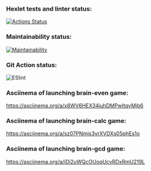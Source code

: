 ### Hexlet tests and linter status:
[![Actions Status](https://github.com/SkyAjax/frontend-project-lvl1/workflows/hexlet-check/badge.svg)](https://github.com/SkyAjax/frontend-project-lvl1/actions)
### Maintainability status:
[![Maintainability](https://api.codeclimate.com/v1/badges/a99a88d28ad37a79dbf6/maintainability)](https://codeclimate.com/github/codeclimate/codeclimate/maintainability)
### Git Action status:
![ESlint](https://github.com/SkyAjax/frontend-project-lvl1/actions/workflows/nodejs.yml/badge.svg)
### Asciinema of launching brain-even game:
https://asciinema.org/a/x8WV6HEX34iuhDMPwItqyMjb6
### Asciinema of launching brain-calc game:
https://asciinema.org/a/sz07PNmjs3vrXVDXs05phEs1o
### Asciinema of launching brain-gcd game:
https://asciinema.org/a/iDi2uWQcOUoqUcvRDxRmU219L